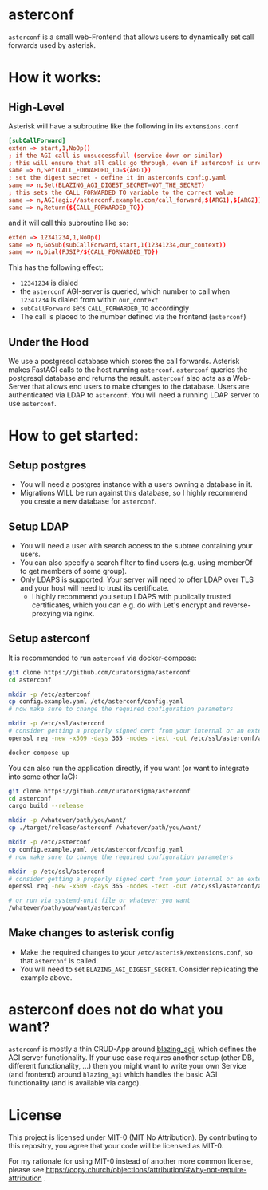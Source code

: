 # asterconf
`asterconf` is a small web-Frontend that allows users to dynamically set call forwards used by asterisk.

# How it works:
## High-Level
Asterisk will have a subroutine like the following in its `extensions.conf`
```conf
[subCallForward]
exten => start,1,NoOp()
; if the AGI call is unsuccessfull (service down or similar)
; this will ensure that all calls go through, even if asterconf is unreachable
same => n,Set(CALL_FORWARDED_TO=${ARG1})
; set the digest secret - define it in asterconfs config.yaml
same => n,Set(BLAZING_AGI_DIGEST_SECRET=NOT_THE_SECRET)
; this sets the CALL_FORWARDED_TO variable to the correct value
same => n,AGI(agi://asterconf.example.com/call_forward,${ARG1},${ARG2})
same => n,Return(${CALL_FORWARDED_TO})
```

and it will call this subroutine like so:
```conf
exten => 12341234,1,NoOp()
same => n,GoSub(subCallForward,start,1(12341234,our_context))
same => n,Dial(PJSIP/${CALL_FORWARDED_TO})
```

This has the following effect:
- `12341234` is dialed
- the `asterconf` AGI-server is queried, which number to call when `12341234` is dialed from within `our_context`
- `subCallForward` sets `CALL_FORWARDED_TO` accordingly
- The call is placed to the number defined via the frontend (`asterconf`)

## Under the Hood
We use a postgresql database which stores the call forwards.
Asterisk makes FastAGI calls to the host running `asterconf`.
`asterconf` queries the postgresql database and returns the result.
`asterconf` also acts as a Web-Server that allows end users to make changes to the database.
Users are authenticated via LDAP to `asterconf`. You will need a running LDAP server to use `asterconf`.

# How to get started:
## Setup postgres
- You will need a postgres instance with a users owning a database in it.
- Migrations WILL be run against this database, so I highly recommend you create a new database for `asterconf`.

## Setup LDAP
- You will need a user with search access to the subtree containing your users.
- You can also specify a search filter to find users (e.g. using memberOf to get members of some group).
- Only LDAPS is supported. Your server will need to offer LDAP over TLS and your host will need to trust its certificate.
    - I highly recommend you setup LDAPS with publically trusted certificates, which you can e.g. do with Let's encrypt and reverse-proxying via nginx.

## Setup asterconf
It is recommended to run `asterconf` via docker-compose:
```sh
git clone https://github.com/curatorsigma/asterconf
cd asterconf

mkdir -p /etc/asterconf
cp config.example.yaml /etc/asterconf/config.yaml
# now make sure to change the required configuration parameters

mkdir -p /etc/ssl/asterconf
# consider getting a properly signed cert from your internal or an external pki
openssl req -new -x509 -days 365 -nodes -text -out /etc/ssl/asterconf/asterconf.cert -keyout /etc/ssl/asterconf/asterconf.key -subj "/CN=asterconf.example.com"

docker compose up
```

You can also run the application directly, if you want (or want to integrate into some other IaC):
```sh
git clone https://github.com/curatorsigma/asterconf
cd asterconf
cargo build --release

mkdir -p /whatever/path/you/want/
cp ./target/release/asterconf /whatever/path/you/want/

mkdir -p /etc/asterconf
cp config.example.yaml /etc/asterconf/config.yaml
# now make sure to change the required configuration parameters

mkdir -p /etc/ssl/asterconf
# consider getting a properly signed cert from your internal or an external pki
openssl req -new -x509 -days 365 -nodes -text -out /etc/ssl/asterconf/asterconf.cert -keyout /etc/ssl/asterconf/asterconf.key -subj "/CN=asterconf.example.com"

# or run via systemd-unit file or whatever you want
/whatever/path/you/want/asterconf
```

## Make changes to asterisk config
- Make the required changes to your `/etc/asterisk/extensions.conf`, so that `asterconf` is called.
- You will need to set `BLAZING_AGI_DIGEST_SECRET`. Consider replicating the example above.

# asterconf does not do what you want?
`asterconf` is mostly a thin CRUD-App around [blazing_agi](https://github.com/curatorsigma/blazing_agi), which defines the AGI server functionality.
If your use case requires another setup (other DB, different functionality, ...) then you might want to write your own Service (and frontend) around `blazing_agi` which handles the basic AGI functionality (and is available via cargo).

# License
This project is licensed under MIT-0 (MIT No Attribution).
By contributing to this repositry, you agree that your code will be licensed as MIT-0.

For my rationale for using MIT-0 instead of another more common license, please see
https://copy.church/objections/attribution/#why-not-require-attribution .


